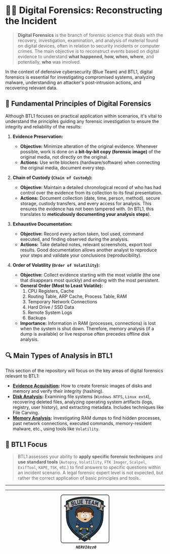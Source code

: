 # 🕵️‍♀️ Digital Forensics: Reconstructing the Incident

> **Digital Forensics** is the branch of forensic science that deals with the recovery, investigation, examination, and analysis of material found on digital devices, often in relation to security incidents or computer crimes. The main objective is to reconstruct events based on digital evidence to understand **what happened, how, when, where**, and potentially, **who** was involved.

In the context of defensive cybersecurity (Blue Team) and BTL1, digital forensics is essential for investigating compromised systems, analyzing malware, understanding an attacker's post-intrusion actions, and recovering relevant data.

## 📜 Fundamental Principles of Digital Forensics

Although BTL1 focuses on practical application within scenarios, it's vital to understand the principles guiding any forensic investigation to ensure the integrity and reliability of the results:

1.  **Evidence Preservation:**
    * **Objective:** Minimize alteration of the original evidence. Whenever possible, work is done on a **bit-by-bit copy (forensic image)** of the original media, not directly on the original.
    * **Actions:** Use write blockers (hardware/software) when connecting the original media, document every step.

2.  **Chain of Custody (`Chain of Custody`):**
    * **Objective:** Maintain a detailed chronological record of who has had control over the evidence from its collection to its final presentation.
    * **Actions:** Document collection (date, time, person, method), secure storage, custody transfers, and every access for analysis. This ensures the evidence has not been tampered with. (In BTL1, this translates to **meticulously documenting your analysis steps**).

3.  **Exhaustive Documentation:**
    * **Objective:** Record every action taken, tool used, command executed, and finding observed during the analysis.
    * **Actions:** Take detailed notes, relevant screenshots, export tool results. Good documentation allows another analyst to reproduce your steps and validate your conclusions (reproducibility).

4.  **Order of Volatility (`Order of Volatility`):**
    * **Objective:** Collect evidence starting with the most volatile (the one that disappears most quickly) and ending with the most persistent.
    * **General Order (Most to Least Volatile):**
        1. CPU Registers, Cache
        2. Routing Table, ARP Cache, Process Table, RAM
        3. Temporary Network Connections
        4. Hard Drive / SSD Data
        5. Remote System Logs
        6. Backups
    * **Importance:** Information in RAM (processes, connections) is lost when the system is shut down. Therefore, memory analysis (if a dump is available) or live response often precedes offline disk analysis.

## 🔍 Main Types of Analysis in BTL1

This section of the repository will focus on the key areas of digital forensics relevant to BTL1:

* **[Evidence Acquisition](./01_Acquisition.md):** How to create forensic images of disks and memory and verify their integrity (hashing).
* **[Disk Analysis](./02_Disk_Analysis/):** Examining file systems (`Windows NTFS`, `Linux ext4`), recovering deleted files, analyzing operating system artifacts (logs, registry, user history), and extracting metadata. Includes techniques like File Carving.
* **[Memory Analysis](./03_Memory_Analysis/):** Investigating RAM dumps to find hidden processes, past network connections, executed commands, memory-resident malware, etc., using tools like `Volatility`.

## 🎯 BTL1 Focus

> BTL1 assesses your ability to **apply specific forensic techniques** and **use standard tools** (`Autopsy`, `Volatility`, `FTK Imager`, `Scalpel`, `ExifTool`, `KAPE`, `TSK`, etc.) to find answers to specific questions within an incident scenario. A legal forensic expert level is not expected, but rather the correct application of basic principles and tools.

---

---

<p align="center"> 
  <img src="assets/img/icono.png" alt="Icono del Repositorio" style="border: 2px solid #555; border-radius: 8px; width: 150px;">
  <br> <strong><em><code> NERVI0zz0</code></em></strong> 
  </p>